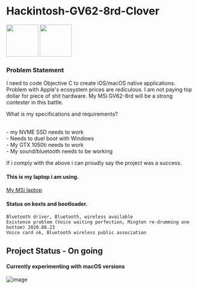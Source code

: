 # Hackintosh-GV62-8rd-Clover

<div>
<img src="https://www.svgrepo.com/show/148371/clover.svg" height=85px>
<img src="https://www.svgrepo.com/show/7385/apple.svg" height=85px>
</div>

### Problem Statement
<p>
I need to code Objective C to create iOS/macOS native applications. <br>
Problem with Apple's ecosystem prices are rediculous. I am not paying top dollar for piece of shit hardware. My MSi GV62-8rd will be a strong contester in this battle.
  
<br>
  
What is my specifications and requirements? <br>
  
<br>
- my NVME SSD needs to work <br>
- Needs to duel boot with Windows <br>
- My GTX 1050ti needs to work<br>
- My sound/bluetooth needs to be working<br>

If i comply with the above i can proudly say the project was a success.

</p>

#### This is my laptop i am using.
<a href="https://www.msi.com/Laptop/GV62-8RD/Specification" >My MSi laptop</a>

#### Status on kexts and bootloader.
````
Bluetooth driver, Bluetooth, wireless available
Existence problem (Voice waiting perfection, Mingten re-drumming one bottom) 2020.08.23
Voice card ok, Bluetooth wireless public association
````

## Project Status - On going
#### Currently experimenting with macOS versions

![image](https://user-images.githubusercontent.com/45560312/132132436-1017714f-691d-4991-bc05-5e9a5ec15c2c.png)
